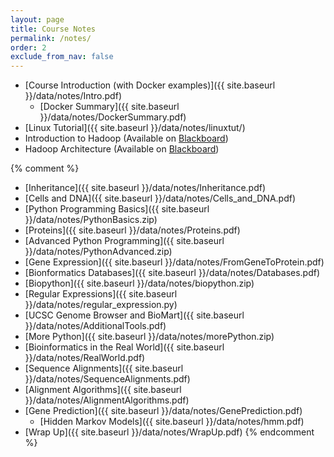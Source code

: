 ```yaml
---
layout: page
title: Course Notes 
permalink: /notes/
order: 2
exclude_from_nav: false
---
```


* [Course Introduction (with Docker examples)]({{ site.baseurl }}/data/notes/Intro.pdf)
    * [Docker Summary]({{ site.baseurl }}/data/notes/DockerSummary.pdf)
* [Linux Tutorial]({{ site.baseurl }}/data/notes/linuxtut/)
* Introduction to Hadoop (Available on [Blackboard](https://easternct.blackboard.com/))
* Hadoop Architecture (Available on [Blackboard](https://easternct.blackboard.com/))

{% comment %}
* [Inheritance]({{ site.baseurl }}/data/notes/Inheritance.pdf)
* [Cells and DNA]({{ site.baseurl }}/data/notes/Cells_and_DNA.pdf)
* [Python Programming Basics]({{ site.baseurl }}/data/notes/PythonBasics.zip)
* [Proteins]({{ site.baseurl }}/data/notes/Proteins.pdf)
* [Advanced Python Programming]({{ site.baseurl }}/data/notes/PythonAdvanced.zip)
* [Gene Expression]({{ site.baseurl }}/data/notes/FromGeneToProtein.pdf)
* [Bionformatics Databases]({{ site.baseurl }}/data/notes/Databases.pdf)
* [Biopython]({{ site.baseurl }}/data/notes/biopython.zip)
* [Regular Expressions]({{ site.baseurl }}/data/notes/regular_expression.py)
* [UCSC Genome Browser and BioMart]({{ site.baseurl }}/data/notes/AdditionalTools.pdf)
* [More Python]({{ site.baseurl }}/data/notes/morePython.zip)
* [Bioinformatics in the Real World]({{ site.baseurl }}/data/notes/RealWorld.pdf)
* [Sequence Alignments]({{ site.baseurl }}/data/notes/SequenceAlignments.pdf)
* [Alignment Algorithms]({{ site.baseurl }}/data/notes/AlignmentAlgorithms.pdf)
* [Gene Prediction]({{ site.baseurl }}/data/notes/GenePrediction.pdf)
    * [Hidden Markov Models]({{ site.baseurl }}/data/notes/hmm.pdf)
* [Wrap Up]({{ site.baseurl }}/data/notes/WrapUp.pdf)
{% endcomment %}
